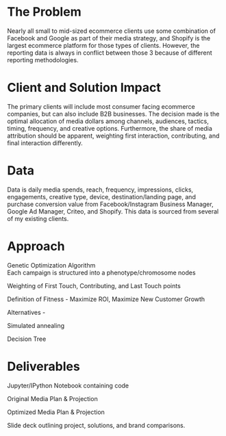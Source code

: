 # The Problem
Nearly all small to mid-sized ecommerce clients use some combination of Facebook and Google as part of their media strategy, and Shopify is the largest ecommerce platform for those types of clients. However, the reporting data is always in conflict between those 3 because of different reporting methodologies. 


# Client and Solution Impact
The primary clients will include most consumer facing ecommerce companies, but can also include B2B businesses. The decision made is the optimal allocation of media dollars among channels, audiences, tactics, timing, frequency, and creative options. Furthermore, the share of media attribution should be apparent, weighting first interaction, contributing, and final interaction differently. 

# Data
Data is daily media spends, reach, frequency, impressions, clicks, engagements, creative type, device, destination/landing page, and purchase conversion value from Facebook/Instagram Business Manager, Google Ad Manager, Criteo, and Shopify. This data is sourced from several of my existing clients. 

# Approach
Genetic Optimization Algorithm  
 Each campaign is structured into a phenotype/chromosome nodes
 
 Weighting of First Touch, Contributing, and Last Touch points
 
 Definition of Fitness - Maximize ROI, Maximize New Customer Growth

Alternatives -  
  
  Simulated annealing
  
  Decision Tree 

# Deliverables
Jupyter/IPython Notebook containing code

Original Media Plan & Projection

Optimized Media Plan & Projection

Slide deck outlining project, solutions, and brand comparisons. 
